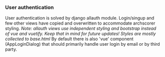 ### User authentication

User authentication is solved by django allauth module. Login/singup and few other
views have copied and overwritten to accommodate archscorer styling.
_Note: allauth views use independent styling and bootstrap instead of vue and vuetify.
Keep that in mind for future updates! Styles are mostly collected to base.html_
By default there is also 'vue' component (AppLoginDialog) that should primarily handle
user login by email or by third party.
